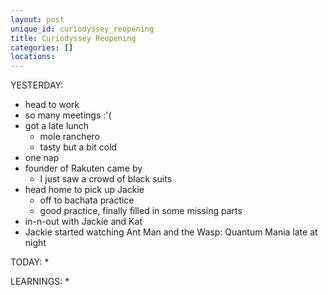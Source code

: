 ```yaml
---
layout: post
unique_id: curiodyssey_reopening
title: Curiodyssey Reopening
categories: []
locations: 
---
```


YESTERDAY:
* head to work
* so many meetings :'(
* got a late lunch
  * mole ranchero
  * tasty but a bit cold
* one nap
* founder of Rakuten came by
  * I just saw a crowd of black suits
* head home to pick up Jackie
  * off to bachata practice
  * good practice, finally filled in some missing parts
* in-n-out with Jackie and Kat
* Jackie started watching Ant Man and the Wasp: Quantum Mania late at night

TODAY:
* 

LEARNINGS:
* 
